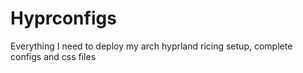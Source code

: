# Hyprconfigs
Everything I need to deploy my arch hyprland ricing setup, complete configs and css files
